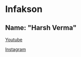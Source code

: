 # Infakson
## Name: "Harsh Verma"



[Youtube](https://www.youtube.com/)

[Instagram](https://www.instagram.com/Infakson)
